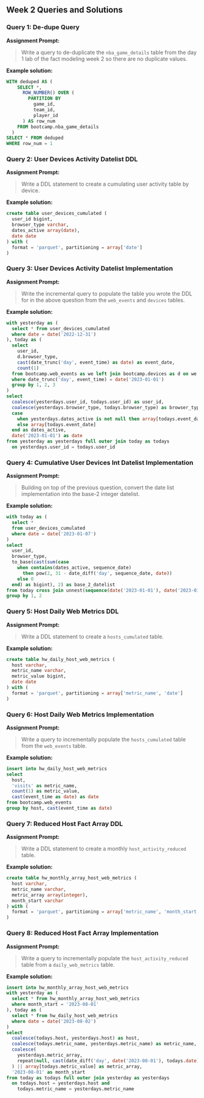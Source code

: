 ## Week 2 Queries and Solutions

### Query 1: De-dupe Query

**Assignment Prompt:** 
> Write a query to de-duplicate the `nba_game_details` table from the day 1 lab of the fact modeling week 2 so there are no duplicate values.

**Example solution:**
```sql
WITH deduped AS (
    SELECT *,
      ROW_NUMBER() OVER (
        PARTITION BY
          game_id,
          team_id,
          player_id
      ) AS row_num
    FROM bootcamp.nba_game_details
  )
SELECT * FROM deduped
WHERE row_num = 1
```

### Query 2: User Devices Activity Datelist DDL

**Assignment Prompt:** 
> Write a DDL statement to create a cumulating user activity table by device.

**Example solution:**
```sql
create table user_devices_cumulated (
  user_id bigint,
  browser_type varchar,
  dates_active array(date),
  date date
) with (
  format = 'parquet', partitioning = array['date']
)
```

### Query 3: User Devices Activity Datelist Implementation

**Assignment Prompt:** 
> Write the incremental query to populate the table you wrote the DDL for in the above question from the `web_events` and `devices` tables.

**Example solution:**
```sql
with yesterday as (
  select * from user_devices_cumulated
  where date = date('2022-12-31')
), today as (
  select
    user_id,
    d.browser_type,
    cast(date_trunc('day', event_time) as date) as event_date,
    count(1) 
  from bootcamp.web_events as we left join bootcamp.devices as d on we.device_id = d.device_id
  where date_trunc('day', event_time) = date('2023-01-01')
  group by 1, 2, 3
)
select
  coalesce(yesterdays.user_id, todays.user_id) as user_id,
  coalesce(yesterdays.browser_type, todays.browser_type) as browser_type,
  case
    when yesterdays.dates_active is not null then array[todays.event_date] || yesterdays.dates_active
    else array[todays.event_date]
  end as dates_active,
  date('2023-01-01') as date
from yesterday as yesterdays full outer join today as todays
  on yesterdays.user_id = todays.user_id
```

### Query 4: Cumulative User Devices Int Datelist Implementation

**Assignment Prompt:** 
> Building on top of the previous question, convert the date list implementation into the base-2 integer datelist.

**Example solution:**
```sql
with today as (
  select *
  from user_devices_cumulated
  where date = date('2023-01-07')
)
select
  user_id,
  browser_type,
  to_base(cast(sum(case
    when contains(dates_active, sequence_date) 
      then pow(2, 31 - date_diff('day', sequence_date, date))
    else 0
  end) as bigint), 2) as base_2_datelist
from today cross join unnest(sequence(date('2023-01-01'), date('2023-01-07'))) as t(sequence_date)
group by 1, 2
```

### Query 5: Host Daily Web Metrics DDL

**Assignment Prompt:** 
> Write a DDL statement to create a `hosts_cumulated` table.

**Example solution:**
```sql
create table hw_daily_host_web_metrics (
  host varchar,
  metric_name varchar,
  metric_value bigint,
  date date
) with (
  format = 'parquet', partitioning = array['metric_name', 'date']
)
```

### Query 6: Host Daily Web Metrics Implementation

**Assignment Prompt:** 
> Write a query to incrementally populate the `hosts_cumulated` table from the `web_events` table.

**Example solution:**
```sql
insert into hw_daily_host_web_metrics
select
  host,
  'visits' as metric_name,
  count(1) as metric_value,
  cast(event_time as date) as date
from bootcamp.web_events
group by host, cast(event_time as date)
```

### Query 7: Reduced Host Fact Array DDL

**Assignment Prompt:** 
> Write a DDL statement to create a monthly `host_activity_reduced` table.

**Example solution:**
```sql
create table hw_monthly_array_host_web_metrics (
  host varchar,
  metric_name varchar,
  metric_array array(integer),
  month_start varchar
) with (
  format = 'parquet', partitioning = array['metric_name', 'month_start']
)
```

### Query 8: Reduced Host Fact Array Implementation

**Assignment Prompt:** 
> Write a query to incrementally populate the `host_activity_reduced` table from a `daily_web_metrics` table.

**Example solution:**
```sql
insert into hw_monthly_array_host_web_metrics
with yesterday as (
  select * from hw_monthly_array_host_web_metrics
  where month_start = '2023-08-01'
), today as (
  select * from hw_daily_host_web_metrics
  where date = date('2023-08-02')
)
select
  coalesce(todays.host, yesterdays.host) as host,
  coalesce(todays.metric_name, yesterdays.metric_name) as metric_name,
  coalesce(
    yesterdays.metric_array, 
    repeat(null, cast(date_diff('day', date('2023-08-01'), todays.date) as integer))
  ) || array[todays.metric_value] as metric_array,
  '2023-08-01' as month_start
from today as todays full outer join yesterday as yesterdays
  on todays.host = yesterdays.host and 
    todays.metric_name = yesterdays.metric_name
```